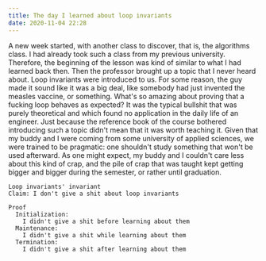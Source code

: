 ```yaml
---
title: The day I learned about loop invariants
date: 2020-11-04 22:28
---
```


A new week started, with another class to discover, that is, the algorithms class. I had already took such a class from my previous university. Therefore, the beginning of the lesson was kind of similar to what I had learned back then. Then the professor brought up a topic that I never heard about. Loop invariants were introduced to us. For some reason, the guy made it sound like it was a big deal, like somebody had just invented the measles vaccine, or something. What's so amazing about proving that a fucking loop behaves as expected? It was the typical bullshit that was purely theoretical and which found no application in the daily life of an engineer. Just because the reference book of the course bothered introducing such a topic didn't mean that it was worth teaching it. Given that my buddy and I were coming from some university of applied sciences, we were trained to be pragmatic: one shouldn't study something that won't be used afterward. As one might expect, my buddy and I couldn't care less about this kind of crap, and the pile of crap that was taught kept getting bigger and bigger during the semester, or rather until graduation.

```
Loop invariants' invariant
Claim: I don't give a shit about loop invariants

Proof
  Initialization:
    I didn't give a shit before learning about them
  Maintenance:
    I didn't give a shit while learning about them
  Termination:
    I didn't give a shit after learning about them
```
